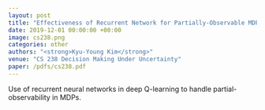 ```yaml
---
layout: post
title: "Effectiveness of Recurrent Network for Partially-Observable MDPs"
date: 2019-12-01 00:00:00 +00:00
image: cs238.png
categories: other
authors: "<strong>Kyu-Young Kim</strong>"
venue: "CS 238 Decision Making Under Uncertainty"
paper: /pdfs/cs238.pdf
---
```

Use of recurrent neural networks in deep Q-learning to handle partial-observability in MDPs.
